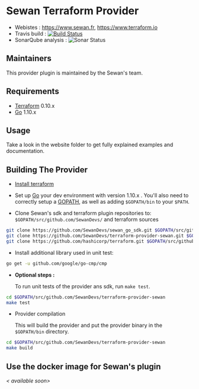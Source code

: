 Sewan Terraform Provider
========================

- Webistes : https://www.sewan.fr, https://www.terraform.io
- Travis build : [![Build Status](https://travis-ci.com/SewanDevs/terraform-provider-sewan.svg?branch=github_release)](https://travis-ci.com/SewanDevs/terraform-provider-sewan)
- SonarQube analysis : ![Sonar Status](https://sonarcloud.io/api/project_badges/measure?project=terraform-provider-sewan-key&metric=alert_status)

Maintainers
-----------

This provider plugin is maintained by the Sewan's team.

Requirements
------------

-	[Terraform](https://www.terraform.io/downloads.html) 0.10.x
-	[Go](https://golang.org/doc/install) 1.10.x

Usage
---------------------

Take a look in the website folder to get fully explained examples and documentation.

Building The Provider
---------------------
* [Install terraform](https://www.terraform.io/intro/getting-started/install.html)

* Set up [Go](http://www.golang.org) your dev environment with version 1.10.x . You'll also need to correctly setup a [GOPATH](http://golang.org/doc/code.html#GOPATH), as well as adding `$GOPATH/bin` to your `$PATH`.

* Clone Sewan's sdk and terraform plugin repositories to: `$GOPATH/src/github.com/SewanDevs/` and terraform sources
```sh
git clone https://github.com/SewanDevs/sewan_go_sdk.git $GOPATH/src/github.com/SewanDevs/sewan_go_sdk
git clone https://github.com/SewanDevs/terraform-provider-sewan.git $GOPATH/src/github.com/SewanDevs/terraform-provider-sewan
git clone https://github.com/hashicorp/terraform.git $GOPATH/src/github.com/hashicorp/terraform
```

* Install additional library used in unit test:
```sh
go get -u github.com/google/go-cmp/cmp
```

* **Optional steps :**

  To run unit tests of the provider ans sdk, run `make test`.
```sh
cd $GOPATH/src/github.com/SewanDevs/terraform-provider-sewan
make test
```

* Provider compilation

  This will build the provider and put the provider binary in the `$GOPATH/bin` directory.
```sh
cd $GOPATH/src/github.com/SewanDevs/terraform-provider-sewan
make build
```

Use the docker image for Sewan's plugin
---------------------------
*< available soon>*
